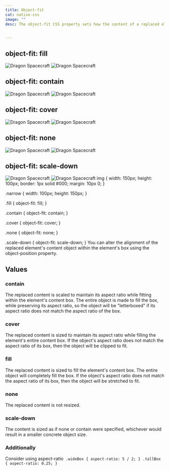 ```yaml
---
title: Object-fit
cat: native-css
image: ""
desc: The object-fit CSS property sets how the content of a replaced element, such as an <img> or <video>, should be resized to fit its container.


---
```


<html-code>
<h2>object-fit: fill</h2>
<img class="fill" src="/sampleImages/dragon.jpg" alt="Dragon Spacecraft" />

<img class="fill narrow" src="/sampleImages/dragon.jpg" alt="Dragon Spacecraft" />

<h2>object-fit: contain</h2>
<img class="contain" src="/sampleImages/dragon.jpg" alt="Dragon Spacecraft" />

<img class="contain narrow" src="/sampleImages/dragon.jpg" alt="Dragon Spacecraft" />

<h2>object-fit: cover</h2>
<img class="cover" src="/sampleImages/dragon.jpg" alt="Dragon Spacecraft" />

<img class="cover narrow" src="/sampleImages/dragon.jpg" alt="Dragon Spacecraft" />

<h2>object-fit: none</h2>
<img class="none" src="/sampleImages/dragon.jpg" alt="Dragon Spacecraft" />

<img class="none narrow" src="/sampleImages/dragon.jpg" alt="Dragon Spacecraft" />

<h2>object-fit: scale-down</h2>
<img class="scale-down" src="/sampleImages/dragon.jpg" alt="Dragon Spacecraft" />

<img class="scale-down narrow" src="/sampleImages/dragon.jpg" alt="Dragon Spacecraft" />


</html-code>

<css-code>
img {
  width: 150px;
  height: 100px;
  border: 1px solid #000;
  margin: 10px 0;
}

.narrow {
  width: 100px;
  height: 150px;
}

.fill {
  object-fit: fill;
}

.contain {
  object-fit: contain;
}

.cover {
  object-fit: cover;
}

.none {
  object-fit: none;
}

.scale-down {
  object-fit: scale-down;
}
</css-code>
You can alter the alignment of the replaced element's content object within the element's box using the object-position property.

## Values
### **contain**
The replaced content is scaled to maintain its aspect ratio while fitting within the element's content box. The entire object is made to fill the box, while preserving its aspect ratio, so the object will be "letterboxed" if its aspect ratio does not match the aspect ratio of the box.

### **cover**
The replaced content is sized to maintain its aspect ratio while filling the element's entire content box. If the object's aspect ratio does not match the aspect ratio of its box, then the object will be clipped to fit.

### **fill**
The replaced content is sized to fill the element's content box. The entire object will completely fill the box. If the object's aspect ratio does not match the aspect ratio of its box, then the object will be stretched to fit.

### **none**
The replaced content is not resized.

### **scale-down**
The content is sized as if none or contain were specified, whichever would result in a smaller concrete object size.


### **Additionally**
Consider using aspect-ratio` 
.wideBox {
  aspect-ratio: 5 / 2;
}
.tallBox {
  aspect-ratio: 0.25;
}
`